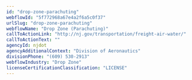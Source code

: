 ```yaml
---
id: "drop-zone-parachuting"
webflowId: "5f772968a67e4a2f6a5c0f37"
urlSlug: "drop-zone-parachuting"
webflowName: "Drop Zone (Parachuting)"
callToActionLink: "http://nj.gov/transportation/freight-air-water/"
callToActionText: ""
agencyId: njdot
agencyAdditionalContext: "Division of Aeronautics"
divisionPhone: "(609) 530-2913"
webflowIndustry: "Drop Zone"
licenseCertificationClassification: "LICENSE"
---
```

